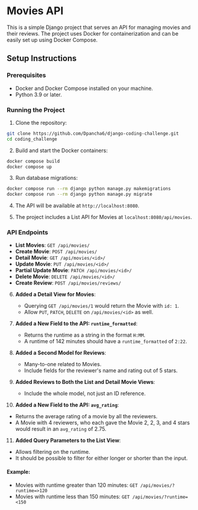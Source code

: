 # Movies API

This is a simple Django project that serves an API for managing movies and their reviews. The project uses Docker for containerization and can be easily set up using Docker Compose.

## Setup Instructions

### Prerequisites

- Docker and Docker Compose installed on your machine.
- Python 3.9 or later.

### Running the Project

1. Clone the repository:

```sh
git clone https://github.com/Dpancha6/django-coding-challenge.git
cd coding_challenge
```

2. Build and start the Docker containers:

```sh
docker compose build
docker compose up
```

3. Run database migrations:

```sh
docker compose run --rm django python manage.py makemigrations
docker compose run --rm django python manage.py migrate
```

4. The API will be available at `http://localhost:8080`.

5. The project includes a List API for Movies at `localhost:8080/api/movies`.


### API Endpoints

- **List Movies**: `GET /api/movies/`
- **Create Movie**: `POST /api/movies/`
- **Detail Movie**: `GET /api/movies/<id>/`
- **Update Movie**: `PUT /api/movies/<id>/`
- **Partial Update Movie**: `PATCH /api/movies/<id>/`
- **Delete Movie**: `DELETE /api/movies/<id>/`
- **Create Review**: `POST /api/movies/reviews/`

6. **Added a Detail View for Movies**:
   - Querying `GET /api/movies/1` would return the Movie with `id: 1`.
   - Allow `PUT`, `PATCH`, `DELETE` on `/api/movies/<id>` as well.

7. **Added a New Field to the API: `runtime_formatted`**:
   - Returns the runtime as a string in the format `H:MM`.
   - A runtime of 142 minutes should have a `runtime_formatted` of `2:22`.

8. **Added a Second Model for Reviews**:
   - Many-to-one related to Movies.
   - Include fields for the reviewer's name and rating out of 5 stars.

9. **Added Reviews to Both the List and Detail Movie Views**:
   - Include the whole model, not just an ID reference.

10. **Added a New Field to the API: `avg_rating`**:
   - Returns the average rating of a movie by all the reviewers.
   - A Movie with 4 reviewers, who each gave the Movie 2, 2, 3, and 4 stars would result in an `avg_rating` of 2.75.

11. **Added Query Parameters to the List View**:
   - Allows filtering on the runtime.
   - It should be possible to filter for either longer or shorter than the input.

#### Example:
   
   - Movies with runtime greater than 120 minutes: `GET /api/movies/?runtime=>120`
   - Movies with runtime less than 150 minutes: `GET /api/movies/?runtime=<150`
